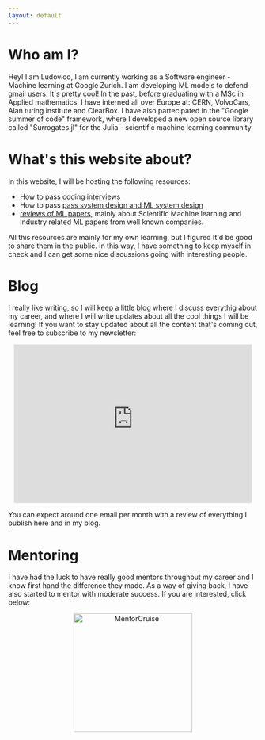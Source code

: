 ```yaml
---
layout: default
---
```

# Who am I?
Hey! 
I am Ludovico, I am currently working as a Software engineer - Machine learning at Google Zurich. I am developing ML models to defend gmail users: It's pretty cool! 
In the past, before graduating with a MSc in Applied mathematics, I have interned all over Europe at: CERN, VolvoCars, Alan turing institute and ClearBox. I have also partecipated in the "Google summer of code" framework, where I developed a new open source library called "Surrogates.jl" for the Julia - scientific machine learning community. 

# What's this website about? 
In this website, I will be hosting the following resources: 
- How to [pass coding interviews](/Algos.html)
- How to pass [pass system design and ML system design](./SysDesign.html)
- [reviews of ML papers](./ML.html), mainly about Scientific Machine learning and industry related ML papers from well known companies. 

All this resources are mainly for my own learning, but I figured It'd be good to share them in the public. In this way, I have something to keep myself in check and I can get some nice discussions going with interesting people. 

# Blog 
I really like writing, so I will keep a little <a href="https://ludoro.github.io/blog/">blog</a> where I discuss everythig about my career, and where I will write updates about all the cool things I will be learning!
If you want to stay updated about all the content that's coming out, feel free to subscribe to my newsletter:
<p align="center">
<iframe src="https://ludovicobessi.substack.com/embed" width="480" height="320" style="border:1px solid #EEE; background:white;" frameborder="0" scrolling="no"></iframe>
</p>

You can expect around one email per month with a review of everything I publish here and in my blog.  


# Mentoring
I have had the luck to have really good mentors throughout my career and I know first hand the difference they made. As a way of giving back, I have also started to mentor with moderate success. If you are interested, click below:

<p align="center">
<a href="https://mentorcruise.com/mentor/LudovicoBessi2/"> <img src="https://cdn.mentorcruise.com/img/banner/fire-sm.svg" width="240" alt="MentorCruise"> </a>
</p>


